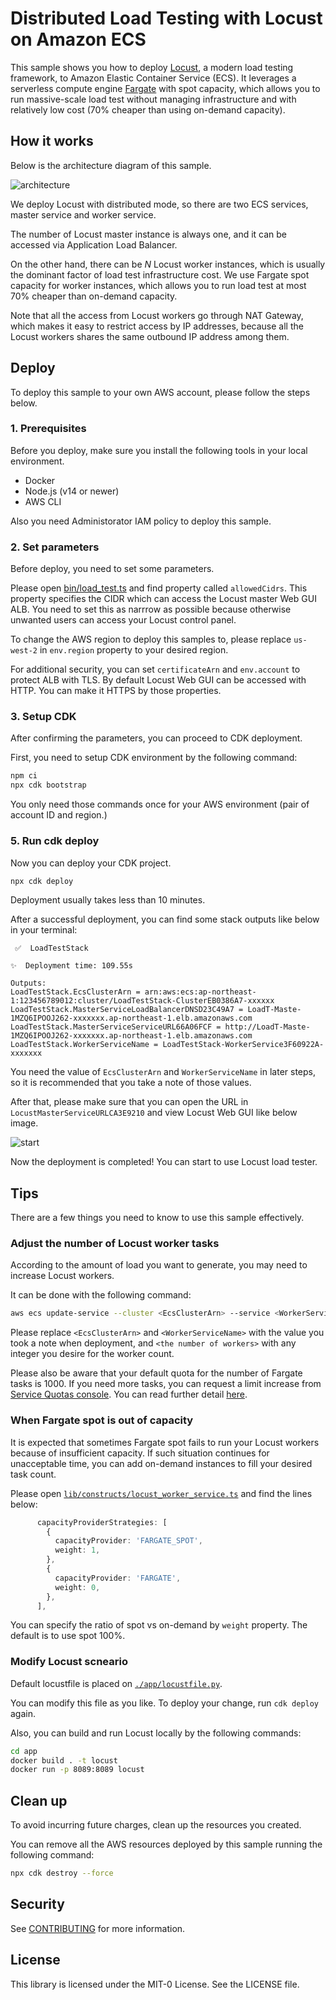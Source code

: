 # Distributed Load Testing with Locust on Amazon ECS
This sample shows you how to deploy [Locust](https://locust.io/), a modern load testing framework, to Amazon Elastic Container Service (ECS). It leverages a serverless compute engine [Fargate](https://aws.amazon.com/fargate/) with spot capacity, which allows you to run massive-scale load test without managing infrastructure and with relatively low cost (70% cheaper than using on-demand capacity).

## How it works
Below is the architecture diagram of this sample.

![architecture](imgs/architecture.png)

We deploy Locust with distributed mode, so there are two ECS services, master service and worker service.

The number of  Locust master instance is always one, and it can be accessed via Application Load Balancer.

On the other hand, there can be *N* Locust worker instances, which is usually the dominant factor of load test infrastructure cost.
We use Fargate spot capacity for worker instances, which allows you to run load test at most 70% cheaper than on-demand capacity.

Note that all the access from Locust workers go through NAT Gateway, which makes it easy to restrict access by IP addresses, because all the Locust workers shares the same outbound IP address among them.

## Deploy
To deploy this sample to your own AWS account, please follow the steps below.

### 1. Prerequisites
Before you deploy, make sure you install the following tools in your local environment.

* Docker
* Node.js (v14 or newer)
* AWS CLI

Also you need Administorator IAM policy to deploy this sample.

### 2. Set parameters
Before deploy, you need to set some parameters.

Please open [bin/load_test.ts](./bin/load_test.ts) and find property called `allowedCidrs`.
This property specifies the CIDR which can access the Locust master Web GUI ALB.
You need to set this as narrrow as possible because otherwise unwanted users can access your Locust control panel.

To change the AWS region to deploy this samples to, please replace `us-west-2` in `env.region` property to your desired region.

For additional security, you can set `certificateArn` and `env.account` to protect ALB with TLS.
By default Locust Web GUI can be accessed with HTTP. You can make it HTTPS by those properties.

### 3. Setup CDK
After confirming the parameters, you can proceed to CDK deployment.

First, you need to setup CDK environment by the following command:

```sh
npm ci
npx cdk bootstrap
```

You only need those commands once for your AWS environment (pair of account ID and region.)

### 5. Run cdk deploy
Now you can deploy your CDK project.

```sh
npx cdk deploy
```

Deployment usually takes less than 10 minutes.

After a successful deployment, you can find some stack outputs like below in your terminal:

```
 ✅  LoadTestStack

✨  Deployment time: 109.55s

Outputs:
LoadTestStack.EcsClusterArn = arn:aws:ecs:ap-northeast-1:123456789012:cluster/LoadTestStack-ClusterEB0386A7-xxxxxx
LoadTestStack.MasterServiceLoadBalancerDNSD23C49A7 = LoadT-Maste-1MZQ6IPOOJ262-xxxxxxx.ap-northeast-1.elb.amazonaws.com
LoadTestStack.MasterServiceServiceURL66A06FCF = http://LoadT-Maste-1MZQ6IPOOJ262-xxxxxxx.ap-northeast-1.elb.amazonaws.com
LoadTestStack.WorkerServiceName = LoadTestStack-WorkerService3F60922A-xxxxxxx
```

You need the value of `EcsClusterArn` and `WorkerServiceName` in later steps, so it is recommended that you take a note of those values.

After that, please make sure that you can open the URL in `LocustMasterServiceURLCA3E9210` and view Locust Web GUI like below image.

![start](imgs/locust_start.png)

Now the deployment is completed! You can start to use Locust load tester.

## Tips
There are a few things you need to know to use this sample effectively.

### Adjust the number of Locust worker tasks
According to the amount of load you want to generate, you may need to increase Locust workers.

It can be done with the following command:

```sh
aws ecs update-service --cluster <EcsClusterArn> --service <WorkerServiceName> --desired-count <the number of workers>
```

Please replace `<EcsClusterArn>` and `<WorkerServiceName>` with the value you took a note when deployment, and `<the number of workers>` with any integer you desire for the worker count.

Please also be aware that your default quota for the number of Fargate tasks is 1000.
If you need more tasks, you can request a limit increase from [Service Quotas console](https://console.aws.amazon.com/servicequotas/home). You can read further detail [here](https://docs.aws.amazon.com/general/latest/gr/aws_service_limits.html).

### When Fargate spot is out of capacity
It is expected that sometimes Fargate spot fails to run your Locust workers because of insufficient capacity.
If such situation continues for unacceptable time, you can add on-demand instances to fill your desired task count.

Please open [`lib/constructs/locust_worker_service.ts`](lib/constructs/locust_worker_service.ts) and find the lines below:

```ts
      capacityProviderStrategies: [
        {
          capacityProvider: 'FARGATE_SPOT',
          weight: 1,
        },
        {
          capacityProvider: 'FARGATE',
          weight: 0,
        },
      ],
```

You can specify the ratio of spot vs on-demand by `weight` property. The default is to use spot 100%.

### Modify Locust scneario
Default locustfile is placed on [`./app/locustfile.py`](app/locustfile.py).

You can modify this file as you like. To deploy your change, run `cdk deploy` again.

Also, you can build and run Locust locally by the following commands:

```sh
cd app
docker build . -t locust
docker run -p 8089:8089 locust 
```

## Clean up
To avoid incurring future charges, clean up the resources you created.

You can remove all the AWS resources deployed by this sample running the following command:

```sh
npx cdk destroy --force
```

## Security

See [CONTRIBUTING](CONTRIBUTING.md#security-issue-notifications) for more information.

## License

This library is licensed under the MIT-0 License. See the LICENSE file.
